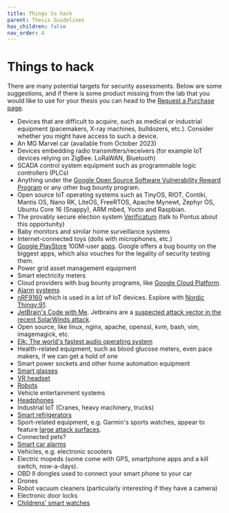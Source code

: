 ```yaml
---
title: Things to hack
parent: Thesis Guidelines
has_children: false
nav_order: 4
---
```


# Things to hack

There are many potential targets for security assessments. Below are some suggestions, and if there is some product missing from the lab that you would like to use for your thesis you can head to the [Request a Purchase page](./request-purchase.html).

- Devices that are difficult to acquire, such as medical or industrial equipment (pacemakers, X-ray machines, bulldozers, etc.). Consider whether you might have access to such a device.
- An MG Marvel car (available from October 2023)
- Devices embedding radio transmitters/receivers (for example IoT devices relying on ZigBee. LoRaWAN, Bluetooth)
- SCADA control system equipment such as programmable logic controllers (PLCs)
- Anything under the [Google Open Source Software Vulnerability Reward Program](https://bughunters.google.com/about/rules/6521337925468160/google-open-source-software-vulnerability-reward-program-rules) or any other bug bounty program.
- Open source IoT operating systems such as TinyOS, RIOT, Contiki, Mantis OS, Nano RK, LiteOS, FreeRTOS, Apache Mynewt, Zephyr OS, Ubuntu Core 16 (Snappy), ARM mbed, Yocto and Raspbian.
- The provably secure election system [Verificatum](https://www.verificatum.org) (talk to Pontus about this opportunity)
- Baby monitors and similar home surveillance systems
- Internet-connected toys (dolls with microphones, etc.)
- [Google PlayStore](https://www.google.com/about/appsecurity/play-rewards/) 100M-user [apps](https://youtu.be/e9PdX-NmCSg). Google offers a bug bounty on the biggest apps, which also vouches for the legality of security testing them.
- Power grid asset management equipment
- Smart electricity meters
- Cloud providers with bug bounty programs, like [Google Cloud Platform](https://www.youtube.com/watch?v=g-JgA1hvJzA). 
- [Alarm](https://pcforalla.idg.se/2.1054/1.637625/test-hemlarm) [systems](https://techworld.idg.se/2.2524/1.718330/-larm-app-attack)
- [nRF9160](https://www.nordicsemi.com/Products/Low-power-cellular-IoT/nRF9160) which is used in a lot of IoT devices. Explore with [Nordic Thingy:91](https://www.nordicsemi.com/Software-and-tools/Prototyping-platforms/Nordic-Thingy-91).
- [JetBrain's Code with Me](https://blog.jetbrains.com/blog/2020/09/28/code-with-me-eap/). Jetbrains are a [suspected attack vector in the recent SolarWinds attack](https://www.washingtonpost.com/national-security/justice-department-hit-russian-hackers/2021/01/06/d01cc6aa-5050-11eb-b96e-0e54447b23a1_story.html).
- Open source, like linux, nginx, apache, openssl, kvm, bash, vim, imagemagick, etc.
- [Elk: The world's fastest audio operating system](https://elk.audio/audio-os/)
- Health-related equipment, such as blood glucose meters, even pace makers, if we can get a hold of one
- Smart power sockets and other home automation equipment
- [Smart glasses](https://www.ebay.com/b/Smart-Glasses/178894/bn_1642259)
- [VR headset](https://www.amazon.co.uk/Oculus-Standalone-Virtual-Reality-Headset/dp/B07D7HPSFC)
- [Robots](https://www.robotshop.com/eu/en/professional-service-robots.html)
- Vehicle entertainment systems 
- [Headphones](https://threatpost.com/smart-ski-helmet-headphone-flaws-leak-personal-gps-data/142456/)
- Industrial IoT (Cranes, heavy machinery, trucks)
- [Smart refrigerators](https://www.elgiganten.se/cms/samsung-family-hub/samsung-family-hub-hemmets-nya-mittpunkt/)
- Sport-related equipment, e.g. Garmin's sports watches, appear to feature [large attack surfaces](https://developer.garmin.com).
- Connected pets? 
- [Smart car alarms](https://www.cnet.com/news/smart-alarms-left-3m-cars-vulnerable-to-hackers-who-could-turn-off-motors/)
- Vehicles, e.g. electronic scooters
- Electric mopeds (some come with GPS, smartphone apps and a kill switch, now-a-days).
- OBD II dongles used to connect your smart phone to your car
- Drones
- Robot vacuum cleaners (particularly interesting if they have a camera)
- Electronic door locks
- [Childrens' smart watches](https://www.theguardian.com/technology/2019/feb/05/eu-recalls-childrens-smartwatch-over-data-fears)
